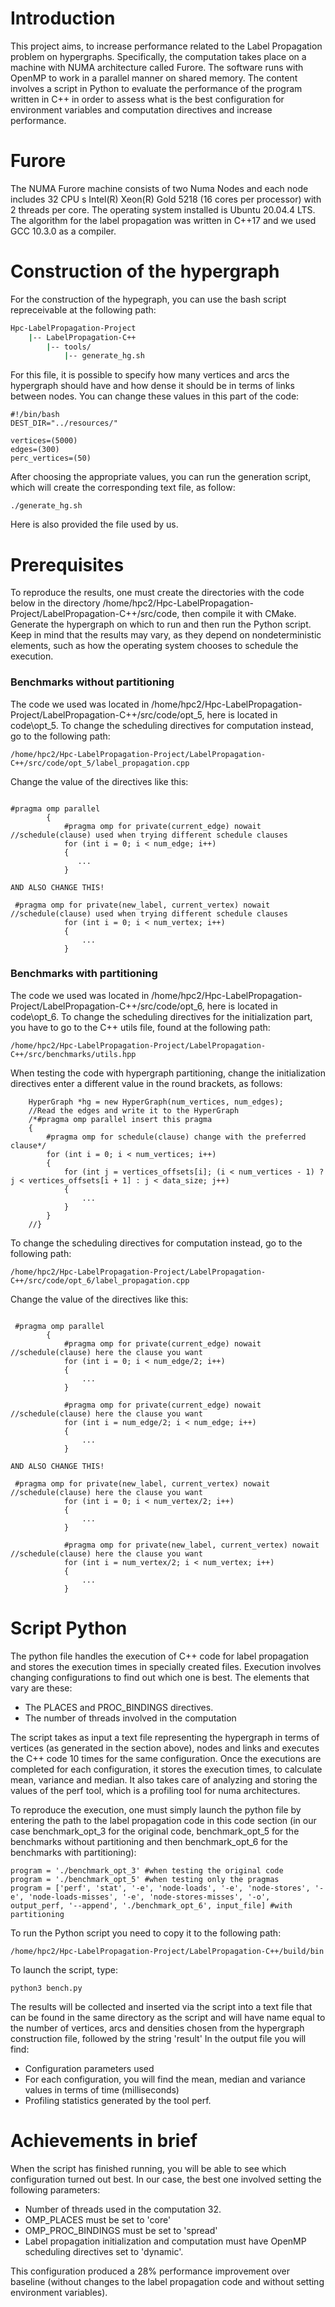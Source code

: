 # Introduction

This project aims, to increase performance related to the Label Propagation problem on hypergraphs.
Specifically, the computation takes place on a machine with NUMA architecture called Furore.
The software runs with OpenMP to work in a parallel manner on shared memory.
The content involves a script in Python to evaluate the performance of the program written in C++ in order to assess what is the best configuration for environment variables and computation directives and increase performance.

# Furore

The NUMA Furore machine consists of two Numa Nodes and each node includes 32 CPU s Intel(R) Xeon(R) Gold 5218
(16 cores per processor) with 2 threads per core.
The operating system installed is Ubuntu 20.04.4 LTS.
The algorithm for the label propagation was written in
C++17 and we used GCC 10.3.0 as a compiler.

# Construction of the hypergraph

For the construction of the hypegraph, you can use the bash script repreceivable at the following path:

``` bash
Hpc-LabelPropagation-Project
    |-- LabelPropagation-C++
        |-- tools/
            |-- generate_hg.sh
```   

For this file, it is possible to specify how many vertices and arcs the hypergraph should have and how dense it should be in terms of links between nodes.
You can change these values in this part of the code:

```
#!/bin/bash
DEST_DIR="../resources/"

vertices=(5000)
edges=(300)
perc_vertices=(50)
```

After choosing the appropriate values, you can run the generation script, which will create the corresponding text file, as follow:
```
./generate_hg.sh
 ```

Here is also provided the file used by us.

# Prerequisites

To reproduce the results, one must create the directories with the code below in the directory /home/hpc2/Hpc-LabelPropagation-Project/LabelPropagation-C++/src/code, then compile it with CMake. Generate the hypergraph on which to run and then run the Python script.
Keep in mind that the results may vary, as they depend on nondeterministic elements, such as how the operating system chooses to schedule the execution.

### Benchmarks without partitioning 

The code we used was located in /home/hpc2/Hpc-LabelPropagation-Project/LabelPropagation-C++/src/code/opt_5, here is located in code\opt_5.
To change the scheduling directives for computation instead, go to the following path:
```
/home/hpc2/Hpc-LabelPropagation-Project/LabelPropagation-C++/src/code/opt_5/label_propagation.cpp
```
Change the value of the directives like this:
```

#pragma omp parallel
        {
            #pragma omp for private(current_edge) nowait //schedule(clause) used when trying different schedule clauses
            for (int i = 0; i < num_edge; i++)
            {
               ...
            }

AND ALSO CHANGE THIS!

 #pragma omp for private(new_label, current_vertex) nowait //schedule(clause) used when trying different schedule clauses
            for (int i = 0; i < num_vertex; i++)
            {
                ...
            }
```

### Benchmarks with partitioning

The code we used was located in /home/hpc2/Hpc-LabelPropagation-Project/LabelPropagation-C++/src/code/opt_6,  here is located in code\opt_6.
To change the scheduling directives for the initialization part, you have to go to the C++ utils file, found at the following path:
 ```
 /home/hpc2/Hpc-LabelPropagation-Project/LabelPropagation-C++/src/benchmarks/utils.hpp
 ```

When testing the code with hypergraph partitioning, change the initialization directives enter a different value in the round brackets, as follows:
```
	HyperGraph *hg = new HyperGraph(num_vertices, num_edges);
	//Read the edges and write it to the HyperGraph	
	/*#pragma omp parallel insert this pragma
	{
		#pragma omp for schedule(clause) change with the preferred clause*/ 
		for (int i = 0; i < num_vertices; i++)
		{
			for (int j = vertices_offsets[i]; (i < num_vertices - 1) ? j < vertices_offsets[i + 1] : j < data_size; j++)
			{
				...
			}
		}
	//}
```

To change the scheduling directives for computation instead, go to the following path:
```
/home/hpc2/Hpc-LabelPropagation-Project/LabelPropagation-C++/src/code/opt_6/label_propagation.cpp
```
Change the value of the directives like this:
```

 #pragma omp parallel
        {
            #pragma omp for private(current_edge) nowait //schedule(clause) here the clause you want
            for (int i = 0; i < num_edge/2; i++)
            {
                ...
            }

            #pragma omp for private(current_edge) nowait //schedule(clause) here the clause you want
            for (int i = num_edge/2; i < num_edge; i++)
            {
                ...
            }

AND ALSO CHANGE THIS!

 #pragma omp for private(new_label, current_vertex) nowait //schedule(clause) here the clause you want
            for (int i = 0; i < num_vertex/2; i++)
            {
                ...
            }

            #pragma omp for private(new_label, current_vertex) nowait //schedule(clause) here the clause you want
            for (int i = num_vertex/2; i < num_vertex; i++)
            {
                ...
            }
```

# Script Python 

The python file handles the execution of C++ code for label propagation and stores the execution times in specially created files.
Execution involves changing configurations to find out which one is best. The elements that vary are these:
- The PLACES and PROC_BINDINGS directives.
- The number of threads involved in the computation

The script takes as input a text file representing the hypergraph in terms of vertices (as generated in the section above), nodes and links and executes the C++ code 10 times for the same configuration.
Once the executions are completed for each configuration, it stores the execution times, to calculate mean, variance and median.
It also takes care of analyzing and storing the values of the perf tool, which is a profiling tool for numa architectures.

To reproduce the execution, one must simply launch the python file by entering the path to the label propagation code in this code section (in our case benchmark_opt_3 for the original code, benchmark_opt_5 for the benchmarks without partitioning and then benchmark_opt_6 for the benchmarks with partitioning):

 ```
 program = './benchmark_opt_3' #when testing the original code
 program = './benchmark_opt_5' #when testing only the pragmas
 program = ['perf', 'stat', '-e', 'node-loads', '-e', 'node-stores', '-e', 'node-loads-misses', '-e', 'node-stores-misses', '-o', output_perf, '--append', './benchmark_opt_6', input_file] #with partitioning
 ```

 To run the Python script you need to copy it to the following path:
 ```
 /home/hpc2/Hpc-LabelPropagation-Project/LabelPropagation-C++/build/bin
 ```
 To launch the script, type:
 ```
 python3 bench.py
 ```

The results will be collected and inserted via the script into a text file that can be found in the same directory as the script and will have name equal to the number of vertices, arcs and densities chosen from the hypergraph construction file, followed by the string 'result'
In the output file you will find:
- Configuration parameters used
- For each configuration, you will find the mean, median and variance values in terms of time (milliseconds)
- Profiling statistics generated by the tool perf.

# Achievements in brief

When the script has finished running, you will be able to see which configuration turned out best.
In our case, the best one involved setting the following parameters:
- Number of threads used in the computation 32.
- OMP_PLACES must be set to 'core'
- OMP_PROC_BINDINGS must be set to 'spread'
- Label propagation initialization and computation must have OpenMP scheduling directives set to 'dynamic'.


This configuration produced a 28% performance improvement over baseline (without changes to the label propagation code and without setting environment variables).
 